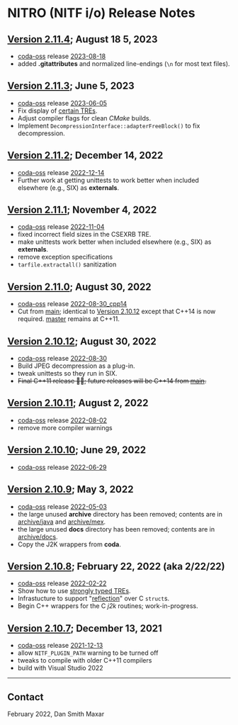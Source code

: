 ﻿# NITRO (NITF i/o) Release Notes

## [Version 2.11.4](https://github.com/mdaus/nitro/releases/tag/NITRO-2.11.4); August 18 5, 2023
* [coda-oss](https://github.com/mdaus/coda-oss) release [2023-08-18](https://github.com/mdaus/coda-oss/releases/tag/2023-08-18)
* added **.gitattributes** and normalized line-endings (`\n` for most text files).

## [Version 2.11.3](https://github.com/mdaus/nitro/releases/tag/NITRO-2.11.3); June 5, 2023
* [coda-oss](https://github.com/mdaus/coda-oss) release [2023-06-05](https://github.com/mdaus/coda-oss/releases/tag/2023-06-05)
* Fix display of [certain TREs](https://github.com/mdaus/nitro/issues/529).
* Adjust compiler flags for clean *CMake* builds.
* Implement `DecompressionInterface::adapterFreeBlock()` to fix decompression.

## [Version 2.11.2](https://github.com/mdaus/nitro/releases/tag/NITRO-2.11.2); December 14, 2022
* [coda-oss](https://github.com/mdaus/coda-oss) release [2022-12-14](https://github.com/mdaus/coda-oss/releases/tag/2022-12-14)
* Further work at getting unittests to work better when included elsewhere (e.g., SIX) as **externals**.

## [Version 2.11.1](https://github.com/mdaus/nitro/releases/tag/NITRO-2.11.1); November 4, 2022
* [coda-oss](https://github.com/mdaus/coda-oss) release [2022-11-04](https://github.com/mdaus/coda-oss/releases/tag/2022-11-04)
* fixed incorrect field sizes in the CSEXRB TRE.
* make unittests work better when included elsewhere (e.g., SIX) as **externals**.
* remove exception specifications
* `tarfile.extractall()` sanitization

## [Version 2.11.0](https://github.com/mdaus/nitro/releases/tag/NITRO-2.11.0); August 30, 2022
* [coda-oss](https://github.com/mdaus/coda-oss) release [2022-08-30_cpp14](https://github.com/mdaus/coda-oss/releases/tag/2022-08-30_cpp14)
* Cut from [main](https://github.com/mdaus/nitro/tree/main); identical to [Version 2.10.12](https://github.com/mdaus/nitro/releases/tag/NITRO-2.10.12)
except that C++14 is now required.  [master](https://github.com/mdaus/nitro/tree/master) remains at C++11.

## [Version 2.10.12](https://github.com/mdaus/nitro/releases/tag/NITRO-2.10.12); August 30, 2022
* [coda-oss](https://github.com/mdaus/coda-oss) release [2022-08-30](https://github.com/mdaus/coda-oss/releases/tag/2022-08-30)
* Build JPEG decompression as a plug-in.
* tweak unittests so they run in SIX.
* ~~Final C++11 release 🤞🏻; future releases will be C++14 from [main](https://github.com/mdaus/nitro/tree/main).~~

## [Version 2.10.11](https://github.com/mdaus/nitro/releases/tag/NITRO-2.10.11); August 2, 2022
* [coda-oss](https://github.com/mdaus/coda-oss) release [2022-08-02](https://github.com/mdaus/coda-oss/releases/tag/2022-08-02)
* remove more compiler warnings

## [Version 2.10.10](https://github.com/mdaus/nitro/releases/tag/NITRO-2.10.10); June 29, 2022
* [coda-oss](https://github.com/mdaus/coda-oss) release [2022-06-29](https://github.com/mdaus/coda-oss/releases/tag/2022-06-29)

## [Version 2.10.9](https://github.com/mdaus/nitro/releases/tag/NITRO-2.10.9); May 3, 2022
* [coda-oss](https://github.com/mdaus/coda-oss) release [2022-05-03](https://github.com/mdaus/coda-oss/releases/tag/2022-05-03)
* the large unused **archive** directory has been removed; contents are in [archive/java](https://github.com/mdaus/nitro/tree/archive/java)
and [archive/mex](https://github.com/mdaus/nitro/tree/archive/mex).
* the large unused **docs** directory has been removed; contents are in [archive/docs](https://github.com/mdaus/nitro/tree/archive/docs).
* Copy the J2K wrappers from **coda**.

## [Version 2.10.8](https://github.com/mdaus/nitro/releases/tag/NITRO-2.10.8); February 22, 2022 (aka 2/22/22)
* [coda-oss](https://github.com/mdaus/coda-oss) release [2022-02-22](https://github.com/mdaus/coda-oss/releases/tag/2022-02-22)
* Show how to use [strongly typed TREs](https://github.com/mdaus/nitro/tree/feature/strongly-typed-TREs).
* Infrastucture to support "[reflection](https://github.com/mdaus/nitro/tree/feature/reflection)" over C `struct`s.
* Begin C++ wrappers for the C *j2k* routines; work-in-progress.

## [Version 2.10.7](https://github.com/mdaus/nitro/releases/tag/NITRO-2.10.7); December 13, 2021
* [coda-oss](https://github.com/mdaus/coda-oss) release [2021-12-13](https://github.com/mdaus/coda-oss/releases/tag/2021-12-13)
* allow `NITF_PLUGIN_PATH` warning to be turned off
* tweaks to compile with older C++11 compilers
* build with Visual Studio 2022

-----

## Contact
February 2022, Dan <dot> Smith <at> Maxar <dot> <see><oh><em>